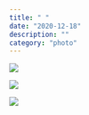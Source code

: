 ```yaml
---
title: " "
date: "2020-12-18"
description: ""
category: "photo"
---
```


![ ](https://sosphotoblog.s3.us-east-2.amazonaws.com/blog/2020/2020-12-18/maura-1.jpg)

![ ](https://sosphotoblog.s3.us-east-2.amazonaws.com/blog/2020/2020-12-18/maura-2.jpg)

![ ](https://sosphotoblog.s3.us-east-2.amazonaws.com/blog/2020/2020-12-18/maura-3.jpg)
